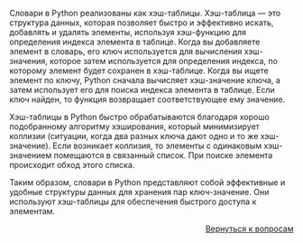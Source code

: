 Словари в Python реализованы как хэш-таблицы. Хэш-таблица — это структура данных, которая позволяет быстро и
эффективно искать, добавлять и удалять элементы, используя хэш-функцию для определения индекса элемента в таблице.
Когда вы добавляете элемент в словарь, его ключ используется для вычисления хэш-значения, которое затем используется
для определения индекса, по которому элемент будет сохранен в хэш-таблице. Когда вы ищете элемент по ключу,
Python сначала вычисляет хэш-значение ключа, а затем использует его для поиска индекса элемента в таблице.
Если ключ найден, то функция возвращает соответствующее ему значение.

Хэш-таблицы в Python быстро обрабатываются благодаря хорошо подобранному алгоритму хэширования, который минимизирует
коллизии (ситуации, когда два разных ключа дают одно и то же хэш-значение). Если возникает коллизия, то элементы с
одинаковым хэш-значением помещаются в связанный список. При поиске элемента происходит обход этого списка.

Таким образом, словари в Python представляют собой эффективные и удобные структуры данных для хранения пар
ключ-значение. Они используют хэш-таблицы для обеспечения быстрого доступа к элементам.

<div align="right">

[Вернуться к вопросам](../Вопросы.md)

</div>
